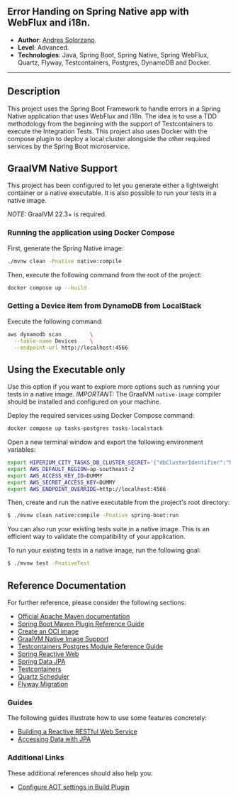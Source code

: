 
## Error Handing on Spring Native app with WebFlux and i18n.

* **Author**: [Andres Solorzano](https://www.linkedin.com/in/aosolorzano/).
* **Level**: Advanced.
* **Technologies**: Java, Spring Boot, Spring Native, Spring WebFlux, Quartz, Flyway, Testcontainers, Postgres, DynamoDB and Docker.

---

## Description
This project uses the Spring Boot Framework to handle errors in a Spring Native application that uses WebFlux and i18n.
The idea is to use a TDD methodology from the beginning with the support of Testcontainers to execute the Integration Tests.
This project also uses Docker with the compose plugin to deploy a local cluster alongside the other required services by the Spring Boot microservice.

## GraalVM Native Support
This project has been configured to let you generate either a lightweight container or a native executable.
It is also possible to run your tests in a native image.

*NOTE:* GraalVM 22.3+ is required.

### Running the application using Docker Compose
First, generate the Spring Native image:
```bash
./mvnw clean -Pnative native:compile
```

Then, execute the following command from the root of the project:
```bash
docker compose up --build
```

### Getting a Device item from DynamoDB from LocalStack
Execute the following command:
```bash
aws dynamodb scan         \
  --table-name Devices    \
  --endpoint-url http://localhost:4566
```

## Using the Executable only
Use this option if you want to explore more options such as running your tests in a native image.
*IMPORTANT:* The GraalVM `native-image` compiler should be installed and configured on your machine.

Deploy the required services using Docker Compose command:
```bash
docker compose up tasks-postgres tasks-localstack
```

Open a new terminal window and export the following environment variables:
```bash
export HIPERIUM_CITY_TASKS_DB_CLUSTER_SECRET='{"dbClusterIdentifier":"hiperium-city-tasks-db-cluster","password":"postgres123","dbname":"HiperiumCityTasksDB","engine":"postgres","port":5432,"host":"localhost","username":"postgres"}'
export AWS_DEFAULT_REGION=ap-southeast-2
export AWS_ACCESS_KEY_ID=DUMMY
export AWS_SECRET_ACCESS_KEY=DUMMY
export AWS_ENDPOINT_OVERRIDE=http://localhost:4566
```

Then, create and run the native executable from the project's root directory:
```bash
$ ./mvnw clean native:compile -Pnative spring-boot:run
```

You can also run your existing tests suite in a native image.
This is an efficient way to validate the compatibility of your application.

To run your existing tests in a native image, run the following goal:
```bash
$ ./mvnw test -PnativeTest
```

## Reference Documentation
For further reference, please consider the following sections:

* [Official Apache Maven documentation](https://maven.apache.org/guides/index.html)
* [Spring Boot Maven Plugin Reference Guide](https://docs.spring.io/spring-boot/docs/3.0.2/maven-plugin/reference/html/)
* [Create an OCI image](https://docs.spring.io/spring-boot/docs/3.0.2/maven-plugin/reference/html/#build-image)
* [GraalVM Native Image Support](https://docs.spring.io/spring-boot/docs/3.0.2/reference/html/native-image.html#native-image)
* [Testcontainers Postgres Module Reference Guide](https://www.testcontainers.org/modules/databases/postgres/)
* [Spring Reactive Web](https://docs.spring.io/spring-boot/docs/3.0.2/reference/htmlsingle/#web.reactive)
* [Spring Data JPA](https://docs.spring.io/spring-boot/docs/3.0.2/reference/htmlsingle/#data.sql.jpa-and-spring-data)
* [Testcontainers](https://www.testcontainers.org/)
* [Quartz Scheduler](https://docs.spring.io/spring-boot/docs/3.0.2/reference/htmlsingle/#io.quartz)
* [Flyway Migration](https://docs.spring.io/spring-boot/docs/3.0.2/reference/htmlsingle/#howto.data-initialization.migration-tool.flyway)

### Guides
The following guides illustrate how to use some features concretely:

* [Building a Reactive RESTful Web Service](https://spring.io/guides/gs/reactive-rest-service/)
* [Accessing Data with JPA](https://spring.io/guides/gs/accessing-data-jpa/)

### Additional Links
These additional references should also help you:

* [Configure AOT settings in Build Plugin](https://docs.spring.io/spring-boot/docs/3.0.2/maven-plugin/reference/htmlsingle/#aot)
